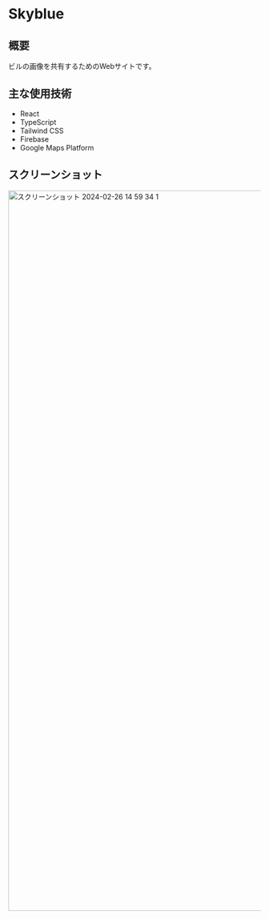 # Skyblue
## 概要
ビルの画像を共有するためのWebサイトです。

## 主な使用技術
- React
- TypeScript
- Tailwind CSS
- Firebase
- Google Maps Platform

## スクリーンショット
<img width="1440" alt="スクリーンショット 2024-02-26 14 59 34 1" src="https://github.com/FNYukii/Skyblue/assets/65577595/bf8c78d7-e80e-49c1-af6c-114ddaa9cbf0">
